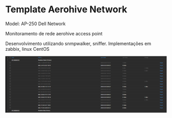 # Template Aerohive Network
Model: AP-250
Dell Network

Monitoramento de rede aerohive access point


Desenvolvimento utilizando snmpwalker, sniffer.
Implementações em zabbix, linux CentOS

![](https://github.com/leosec/template_aerohive_network/blob/master/Clients.PNG)
